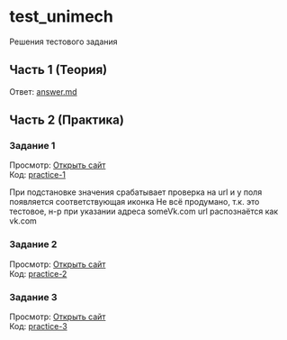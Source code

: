 # test_unimech
Решения тестового задания

## Часть 1 (Теория)

Ответ: [answer.md](/theory-1/answer.md)

## Часть 2 (Практика)

### Задание 1

Просмотр: [Открыть сайт](https://test-uni-lalivirtei.netlify.app/practice-1/)       
Код: [practice-1](/practice-1)

При подстановке значения срабатывает проверка на url и у поля появляется соответствующая иконка
Не всё продумано, т.к. это тестовое, н-р при указании адреса someVk.com url распознаётся как vk.com


### Задание 2

Просмотр: [Открыть сайт](https://test-uni-lalivirtei.netlify.app/practice-2/)       
Код: [practice-2](/practice-2)


### Задание 3

Просмотр: [Открыть сайт](https://test-uni-lalivirtei.netlify.app/practice-3/)       
Код: [practice-3](/practice-3)
